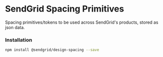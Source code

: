 # SendGrid Spacing Primitives

Spacing primitives/tokens to be used across SendGrid's products, stored as json data.

### Installation
```sh
npm install @sendgrid/design-spacing --save
```

